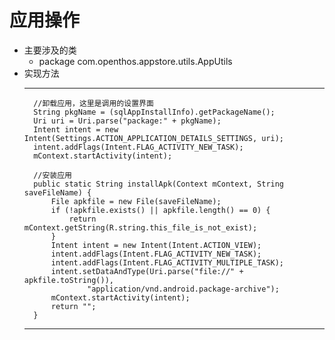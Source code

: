 # 应用操作

- 主要涉及的类
  - package com.openthos.appstore.utils.AppUtils
- 实现方法
  ***
        //卸载应用，这里是调用的设置界面
        String pkgName = (sqlAppInstallInfo).getPackageName();
        Uri uri = Uri.parse("package:" + pkgName);
        Intent intent = new Intent(Settings.ACTION_APPLICATION_DETAILS_SETTINGS, uri);
        intent.addFlags(Intent.FLAG_ACTIVITY_NEW_TASK);
        mContext.startActivity(intent);    
                
        //安装应用
        public static String installApk(Context mContext, String saveFileName) {
            File apkfile = new File(saveFileName);
            if (!apkfile.exists() || apkfile.length() == 0) {
                return mContext.getString(R.string.this_file_is_not_exist);
            }
            Intent intent = new Intent(Intent.ACTION_VIEW);
            intent.addFlags(Intent.FLAG_ACTIVITY_NEW_TASK);
            intent.addFlags(Intent.FLAG_ACTIVITY_MULTIPLE_TASK);
            intent.setDataAndType(Uri.parse("file://" + apkfile.toString()),
                    "application/vnd.android.package-archive");
            mContext.startActivity(intent);
            return "";
        }
  ***
